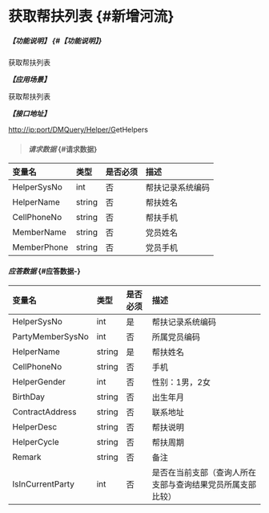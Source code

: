 # 获取帮扶列表 {#新增河流}

##### _【功能说明】_ {#【功能说明】}

获取帮扶列表

_**【应用场景】**_

获取帮扶列表

_**【接口地址】**_

[http://ip:port/DMQuery/Helper/G](http://ip:port/HMAction/River/AddRiver)etHelpers

> #### _请求数据_ {#请求数据}

| 变量名 | 类型 | 是否必须 | 描述 |
| :--- | :--- | :--- | :--- |
| HelperSysNo | int | 否 | 帮扶记录系统编码 |
| HelperName | string | 否 | 帮扶姓名 |
| CellPhoneNo | string | 否 | 帮扶手机 |
| MemberName | string | 否 | 党员姓名 |
| MemberPhone | string | 否 | 党员手机 |

#### _应答数据_ {#应答数据-}

| 变量名 | 类型 | 是否必须 | 描述 |
| :--- | :--- | :--- | :--- |
| HelperSysNo | int | 是 | 帮扶记录系统编码 |
| PartyMemberSysNo | int | 否 | 所属党员编码 |
| HelperName | string | 是 | 帮扶姓名 |
| CellPhoneNo | string | 否 | 手机 |
| HelperGender | int | 否 | 性别：1男，2女 |
| BirthDay | string | 否 | 出生年月 |
| ContractAddress | string | 否 | 联系地址 |
| HelperDesc | string | 否 | 帮扶说明 |
| HelperCycle | string | 否 | 帮扶周期 |
| Remark | string | 否 | 备注 |
| IsInCurrentParty | int | 否 | 是否在当前支部（查询人所在支部与查询结果党员所属支部比较） |



